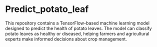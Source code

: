# Predict_potato_leaf
This repository contains a TensorFlow-based machine learning model designed to predict the health of potato leaves. The model can classify potato leaves as healthy or diseased, helping farmers and agricultural experts make informed decisions about crop management.
